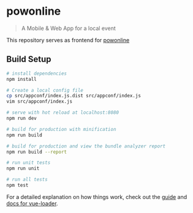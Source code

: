 # powonline

> A Mobile & Web App for a local event

This repository serves as frontend for [powonline](https://github.com/exhuma/powonline)

## Build Setup

``` bash
# install dependencies
npm install

# Create a local config file
cp src/appconf/index.js.dist src/appconf/index.js
vim src/appconf/index.js

# serve with hot reload at localhost:8080
npm run dev

# build for production with minification
npm run build

# build for production and view the bundle analyzer report
npm run build --report

# run unit tests
npm run unit

# run all tests
npm test
```

For a detailed explanation on how things work, check out the [guide](http://vuejs-templates.github.io/webpack/) and [docs for vue-loader](http://vuejs.github.io/vue-loader).
